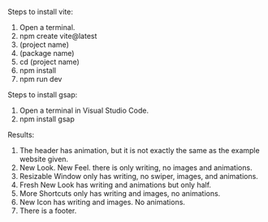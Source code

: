 Steps to install vite:

1) Open a terminal.
2) npm create vite@latest
3) (project name)
4) (package name)
5) cd (project name)
6) npm install
7) npm run dev

Steps to install gsap:

1) Open a terminal in Visual Studio Code.
2) npm install gsap

Results:

1) The header has animation, but it is not exactly the same as the example website given.
2) New Look. New Feel. there is only writing, no images and animations.
3) Resizable Window only has writing, no swiper, images, and animations.
4) Fresh New Look has writing and animations but only half.
5) More Shortcuts only has writing and images, no animations.
6) New Icon has writing and images. No animations.
7) There is a footer.
